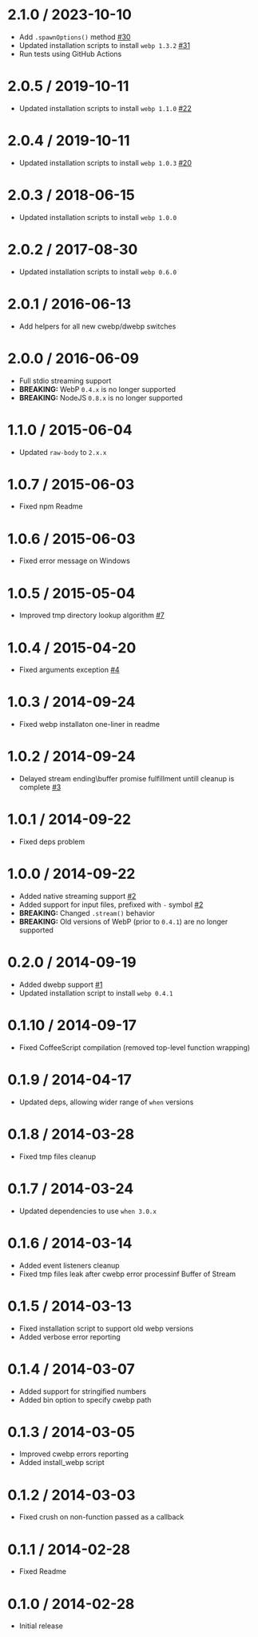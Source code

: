 2.1.0 / 2023-10-10
==================

 * Add `.spawnOptions()` method [#30]
 * Updated installation scripts to install `webp 1.3.2` [#31]
 * Run tests using GitHub Actions

  [#30]: https://github.com/Intervox/node-webp/issues/30
  [#31]: https://github.com/Intervox/node-webp/issues/31

2.0.5 / 2019-10-11
==================

 * Updated installation scripts to install `webp 1.1.0` [#22]


  [#22]: https://github.com/Intervox/node-webp/issues/22

2.0.4 / 2019-10-11
==================

 * Updated installation scripts to install `webp 1.0.3` [#20]


  [#20]: https://github.com/Intervox/node-webp/issues/20

2.0.3 / 2018-06-15
==================

 * Updated installation scripts to install `webp 1.0.0`

2.0.2 / 2017-08-30
==================

 * Updated installation scripts to install `webp 0.6.0`

2.0.1 / 2016-06-13
==================

 * Add helpers for all new cwebp/dwebp switches

2.0.0 / 2016-06-09
==================

 * Full stdio streaming support
 * **BREAKING:** WebP `0.4.x` is no longer supported
 * **BREAKING:** NodeJS `0.8.x` is no longer supported

1.1.0 / 2015-06-04
==================

  * Updated `raw-body` to `2.x.x`

1.0.7 / 2015-06-03
==================

  * Fixed npm Readme

1.0.6 / 2015-06-03
==================

  * Fixed error message on Windows

1.0.5 / 2015-05-04
==================

 * Improved tmp directory lookup algorithm [#7]


  [#7]: https://github.com/Intervox/node-webp/issues/4

1.0.4 / 2015-04-20
==================

 * Fixed arguments exception [#4]


  [#4]: https://github.com/Intervox/node-webp/issues/4

1.0.3 / 2014-09-24
==================

 * Fixed webp installaton one-liner in readme

1.0.2 / 2014-09-24
==================

 * Delayed stream ending\buffer promise fulfillment untill cleanup is complete [#3]


  [#3]: https://github.com/Intervox/node-webp/issues/3

1.0.1 / 2014-09-22
==================

 * Fixed deps problem

1.0.0 / 2014-09-22
==================

 * Added native streaming support [#2]
 * Added support for input files, prefixed with `-` symbol [#2]
 * **BREAKING:** Changed `.stream()` behavior
 * **BREAKING:** Old versions of WebP (prior to `0.4.1`) are no longer supported


  [#2]: https://github.com/Intervox/node-webp/issues/2

0.2.0 / 2014-09-19
==================

 * Added dwebp support [#1]
 * Updated installation script to install `webp 0.4.1`


  [#1]: https://github.com/Intervox/node-webp/issues/1

0.1.10 / 2014-09-17
==================

 * Fixed CoffeeScript compilation (removed top-level function wrapping)

0.1.9 / 2014-04-17
==================

 * Updated deps, allowing wider range of `when` versions

0.1.8 / 2014-03-28
==================

 * Fixed tmp files cleanup

0.1.7 / 2014-03-24
==================

  * Updated dependencies to use `when 3.0.x`

0.1.6 / 2014-03-14
==================

  * Added event listeners cleanup
  * Fixed tmp files leak after cwebp error processinf Buffer of Stream

0.1.5 / 2014-03-13
==================

  * Fixed installation script to support old webp versions
  * Added verbose error reporting

0.1.4 / 2014-03-07
==================

  * Added support for stringified numbers
  * Added bin option to specify cwebp path

0.1.3 / 2014-03-05
==================

  * Improved cwebp errors reporting
  * Added install_webp script

0.1.2 / 2014-03-03
==================

  * Fixed crush on non-function passed as a callback

0.1.1 / 2014-02-28
==================

  * Fixed Readme

0.1.0 / 2014-02-28
==================

  * Initial release
